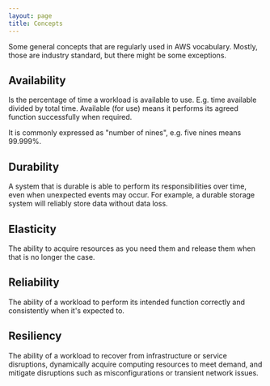 ```yaml
---
layout: page
title: Concepts
---
```


Some general concepts that are regularly used in AWS vocabulary. Mostly, those are industry standard, but there might be some exceptions.

## Availability

Is the percentage of time a workload is available to use. E.g. time available divided by total time. Available (for use) means it performs its agreed function successfully when required.

It is commonly expressed as "number of nines", e.g. five nines means 99.999%.

## Durability

A system that is durable is able to perform its responsibilities over time, even when unexpected events may occur. 
For example, a durable storage system will reliably store data without data loss.

## Elasticity

The ability to acquire resources as you need them and release them when that is no longer the case.

## Reliability 

The ability of a workload to perform its intended function correctly and consistently when it's expected to. 

## Resiliency

The ability of a workload to recover from infrastructure or service disruptions, dynamically acquire computing resources to meet demand, and mitigate disruptions such as misconfigurations or transient network issues.  


